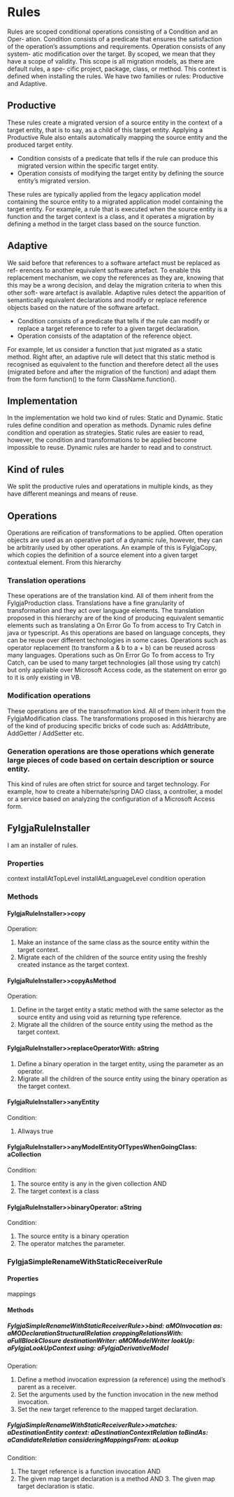 # Rules
Rules are scoped conditional operations consisting of a Condition and an Oper- ation. Condition consists of a predicate that ensures the satisfaction of the operation’s assumptions and requirements. Operation consists of any system- atic modification over the target. By scoped, we mean that they have a scope of validity. This scope is all migration models, as there are default rules, a spe- cific project, package, class, or method. This context is defined when installing the rules. We have two families or rules: Productive and Adaptive.

## Productive
These rules create a migrated version of a source entity in the context of a target entity, that is to say, as a child of this target entity. Applying a Productive Rule also entails automatically mapping the source entity and the produced target entity.

* Condition consists of a predicate that tells if the rule can produce this migrated version within the specific target entity.
* Operation consists of modifying the target entity by defining the source entity’s migrated version.

These rules are typically applied from the legacy application model containing the source entity to a migrated application model containing the target entity.
For example, a rule that is executed when the source entity is a function and the target context is a class, and it operates a migration by defining a method in the target class based on the source function.


## Adaptive

We said before that references to a software artefact must be replaced as ref- erences to another equivalent software artefact. To enable this replacement mechanism, we copy the references as they are, knowing that this may be a wrong decision, and delay the migration criteria to when this other soft- ware artefact is available. Adaptive rules detect the apparition of semantically equivalent declarations and modify or replace reference objects based on the nature of the software artefact.

* Condition consists of a predicate that tells if the rule can modify or replace a target reference to refer to a given target declaration.
* Operation consists of the adaptation of the reference object.
  
For example, let us consider a function that just migrated as a static method. Right after, an adaptive rule will detect that this static method is recognised as equivalent to the function and therefore detect all the uses (migrated before and after the migration of the function) and adapt them from the form function() to the form ClassName.function().

## Implementation
In the implementation we hold two kind of rules: Static and Dynamic. 
Static rules define condition and operation as methods.
Dynamic rules define condition and operation as strategies. 
Static rules are easier to read, however, the condition and transformations to be applied become impossible to reuse. 
Dynamic rules are harder to read and to construct. 

## Kind of rules 
We split the productive rules and operatations in multiple kinds, as they have different meanings and means of reuse. 


## Operations
Operations are reification of transformations to be applied. 
Often operation objects are used as an operative part of a dynamic rule, however, they can be arbitrarily used by other operations.
An example of this is FylgjaCopy, which copies the definition of a source element into a given target contextual element. 
From this hierarchy 

### Translation operations
These operations are of the translation kind. All of them inherit from the FylgjaProduction class.
Translations have a fine granularity of transformation and they act over language elements. 
The translation proposed in this hierarchy are of the kind of producing equivalent semantic elements such as translating a On Error Go To from access to Try Catch in java or typescript. 
As this operations are based on language concepts, they can be reuse over different technologies in some cases.
Operations such as operator replacement (to transform a & b to a + b) can be reused across many languages. 
Operations such as On Error Go To from access to Try Catch, can be used to many target technologies (all those using try catch) but only appliable over Microsoft Access code, as the statement on error go to it is only existing in VB.  

### Modification operations
These operations are of the transofrmation kind. All of them inherit from the FylgjaModification class.
The transformations proposed in this hierarchy are of the kind of producing specific bricks of code such as: AddAttribute, AddGetter / AddSetter etc. 

### Generation operations are those operations which generate large pieces of code based on certain description or source entity. 
 This kind of rules are often strict for source and target technology. 
 For example, how to create a hibernate/spring DAO class, a controller, a model or a service based on analyzing the configuration of a Microsoft Access form.
 
## FylgjaRuleInstaller

I am an installer of rules. 

### Properties
context
installAtTopLevel
installAtLanguageLevel
condition
operation

### Methods
#### FylgjaRuleInstaller>>copy

Operation:
1. Make an instance of the same class as the source entity within the target context.
2. Migrate each of the children of the source entity using the freshly created instance as the target context.

#### FylgjaRuleInstaller>>copyAsMethod
Operation:
1. Define in the target entity a static method with the same selector as the source entity and using void as returning type reference.
2. Migrate all the children of the source entity using the method as the target context.

#### FylgjaRuleInstaller>>replaceOperatorWith: aString
1. Define a binary operation in the target entity, using the parameter as an operator.
2. Migrate all the children of the source entity using the binary operation as the target context.

#### FylgjaRuleInstaller>>anyEntity
Condition:
1. Allways true

#### FylgjaRuleInstaller>>anyModelEntityOfTypesWhenGoingClass: aCollection
Condition:
1. The source entity is any in the given collection AND
2. The target context is a class

#### FylgjaRuleInstaller>>binaryOperator: aString
Condition:
1. The source entity is a binary operation
2. The operator matches the parameter.



### FylgjaSimpleRenameWithStaticReceiverRule

#### Properties
mappings

#### Methods
##### FylgjaSimpleRenameWithStaticReceiverRule>>bind: aMOInvocation as: aMODeclarationStructuralRelation croppingRelationsWith: aFullBlockClosure destinationWriter: aMOModelWriter lookUp: aFylgjaLookUpContext using: aFylgjaDerivativeModel
Operation:
1. Define a method invocation expression (a reference) using the method’s parent as a receiver.
2. Set the arguments used by the function invocation in the new method invocation.
3. Set the new target reference to the mapped target declaration.


##### FylgjaSimpleRenameWithStaticReceiverRule>>matches: aDestinationEntity context: aDestinationContextRelation toBindAs: aCandidateRelation consideringMappingsFrom: aLookup
Condition:
1. The target reference is a function invocation AND 
2. The given map target declaration is a method AND 3. The given map target declaration is static.



